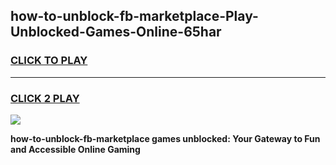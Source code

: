
## how-to-unblock-fb-marketplace-Play-Unblocked-Games-Online-65har
<h3>
<a href="https://premium76.site?title=how-to-unblock-fb-marketplace&ref=25A">CLICK TO PLAY</a></h3>
<hr>

<h3>
<a href="https://premium76.site?title=how-to-unblock-fb-marketplace&ref=25A">CLICK 2 PLAY</a>
  
</h3>

<a href="https://premium76.site?title=how-to-unblock-fb-marketplace&ref=25A"><img src="https://clearcache.store/games.png"></a>


**how-to-unblock-fb-marketplace games unblocked: Your Gateway to Fun and Accessible Online Gaming**
